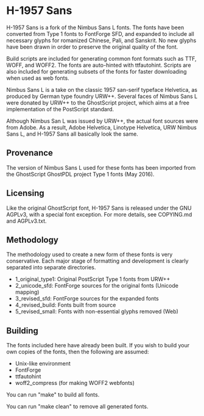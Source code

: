 H-1957 Sans
===========

H-1957 Sans is a fork of the Nimbus Sans L fonts. The fonts have been converted
from Type 1 fonts to FontForge SFD, and expanded to include all necessary
glyphs for romanized Chinese, Pali, and Sanskrit. No new glyphs have been drawn
in order to preserve the original quality of the font.

Build scripts are included for generating common font formats such as TTF,
WOFF, and WOFF2. The fonts are auto-hinted with ttfautohint. Scripts are also
included for generating subsets of the fonts for faster downloading when used
as web fonts.

Nimbus Sans L is a take on the classic 1957 san-serif typeface Helvetica, as
produced by German type foundry URW++. Several faces of Nimbus Sans L were
donated by URW++ to the GhostScript project, which aims at a free
implementation of the PostScript standard.

Although Nimbus San L was issued by URW++, the actual font sources were from
Adobe. As a result, Adobe Helvetica, Linotype Helvetica, URW Nimbus Sans L, and
H-1957 Sans all basically look the same.

## Provenance

The version of Nimbus Sans L used for these fonts has been imported from the
GhostScript GhostPDL project Type 1 fonts (May 2016).

## Licensing

Like the original GhostScript font, H-1957 Sans is released under the GNU
AGPLv3, with a special font exception. For more details, see COPYING.md and
AGPLv3.txt.

## Methodology

The methodology used to create a new form of these fonts is very conservative.
Each major stage of formatting and development is clearly separated into
separate directories.

- 1_original_type1: Original PostScript Type 1 fonts from URW++
- 2_unicode_sfd: FontForge sources for the original fonts (Unicode mapping)
- 3_revised_sfd: FontForge sources for the expanded fonts
- 4_revised_build: Fonts built from source
- 5_revised_small: Fonts with non-essential glyphs removed (Web)

## Building

The fonts included here have already been built. If you wish to build your own
copies of the fonts, then the following are assumed:

- Unix-like environment
- FontForge
- ttfautohint
- woff2_compress (for making WOFF2 webfonts)

You can run "make" to build all fonts.

You can run "make clean" to remove all generated fonts.
